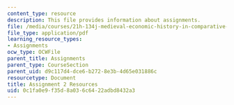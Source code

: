 ```yaml
---
content_type: resource
description: This file provides information about assignments.
file: /media/courses/21h-134j-medieval-economic-history-in-comparative-perspective-spring-2012/0c1fa0e9f35d8a036c6422adbd8432a3_MIT21H_134JS12_Assignment2.pdf
file_type: application/pdf
learning_resource_types:
- Assignments
ocw_type: OCWFile
parent_title: Assignments
parent_type: CourseSection
parent_uid: d9c117d4-dce6-b272-8e3b-4d65e031886c
resourcetype: Document
title: Assignment 2 Resources
uid: 0c1fa0e9-f35d-8a03-6c64-22adbd8432a3
---
```

